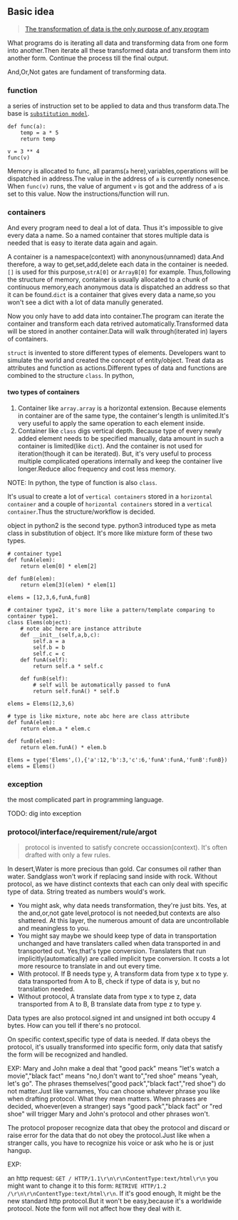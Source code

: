 ## Basic idea
> [The transformation of data is the only purpose of any program](https://www.youtube.com/watch?v=rX0ItVEVjHc)

What programs do is iterating all data and transforming data from one form into another.Then iterate all these transformed data and transform them into another form. Continue the process till the final output. 

And,Or,Not gates are fundament of transforming data.

### function

a series of instruction set to be applied to data and thus transform data.The base is [`substitution model`](https://mitpress.mit.edu/sites/default/files/sicp/index.html).

	def func(a):
		temp = a * 5
		return temp
	
	v = 3 ** 4
	func(v)

Memory is allocated to func, all params(`a` here),variables,operations will be dispatched in address.The value in the address of `a` is currently nonesence. When `func(v)` runs, the value of argument `v` is got and the address of `a` is set to this value. Now the instructions/function will run.

### containers
And every program need to deal a lot of data. Thus it's impossible to give every data a name. So a named container that stores multiple data is needed that is easy to iterate data again and again.

A container is a namespace(context) with anonynous(unnamed) data.And therefore, a way to get,set,add,delete each data in the container is needed. `[]` is used for this purpose,`strA[0]` or `ArrayB[0]` for example. Thus,following the structure of memory, container is usually allocated to a chunk of continuous memory,each anonymous data is dispatched an address so that it can be found.`dict` is a container that gives every data a name,so you won't see a dict with a lot of data manully generated.

Now you only have to add data into container.The program can iterate the container and transform each data retrived automatically.Transformed data will be stored in another container.Data will walk through(iterated in) layers of containers.

`struct` is invented to store different types of elements. Developers want to simulate the world and created the concept of entity/object. Treat data as attributes and function as actions.Different types of data and functions are combined to the structure `class`. In python,

#### two types of containers

1. Container like `array.array` is a horizontal extension. Because elements in container are of the same type, the container's length is unlimited.It's very useful to apply the same operation to each element inside.
2. Container like `class` digs vertical depth. Because type of every newly added element needs to be specified manually, data amount in such a container is limited(like `dict`). And the container is not used for iteration(though it can be iterated). But, it's very useful to process multiple complicated operations internally and keep the container live longer.Reduce alloc frequency and cost less memory. 

NOTE: In python, the type of function is also `class`.


It's usual to create a lot of `vertical containers` stored in a `horizontal container` and a couple of  `horizontal containers` stored in a `vertical container`.Thus the structure/workflow is decided.

object in python2 is the second type.
python3 introduced type as meta class in substitution of object. It's more like mixture form of these two types.

	# container type1
	def funA(elem):
		return elem[0] * elem[2]
	
	def funB(elem):
		return elem[3](elem) * elem[1]
	
	elems = [12,3,6,funA,funB]

	# container type2, it's more like a pattern/template comparing to container type1.
	class Elems(object):
		# note abc here are instance attribute
		def __init__(self,a,b,c):
			self.a = a
			self.b = b
			self.c = c
		def funA(self):
			return self.a * self.c
		
		def funB(self):
			# self will be automatically passed to funA
			return self.funA() * self.b

	elems = Elems(12,3,6)

	# type is like mixture, note abc here are class attribute
	def funA(elem):
		return elem.a * elem.c
	
	def funB(elem):
		return elem.funA() * elem.b
	
	Elems = type('Elems',(),{'a':12,'b':3,'c':6,'funA':funA,'funB':funB})
	elems = Elems()




### exception

the most complicated part in programming language.

TODO: dig into exception


### protocol/interface/requirement/rule/argot

> protocol is invented to satisfy concrete occassion(context). It's often drafted with only a few rules. 

In desert,Water is more precious than gold. Car consumes oil rather than water. Sandglass won't work if replacing sand inside with rock.
Without protocol, as we have distinct contexts that each can only deal with specific type of data. String treated as numbers would's work.

- You might ask, why data needs transformation, they're just bits. Yes, at the and,or,not gate level,protocol is not needed,but contexts are also shattered. At this layer, the numerous amount of data are uncontrollable and meaningless to you.
- You might say maybe we should keep type of data in transportation unchanged and have translaters called when data transported in and transported out. Yes,that's type conversion. Translaters that run implicitly(automatically) are called implicit type conversion. It costs a lot more resource to translate in and out every time. 
- With protocol. If B needs type y, A transform data from type x to type y. data transported from A to B, check if type of data is y, but no translation needed.
- Without protocol, A translate data from type x to type z, data transported from A to B, B translate data from type z to type y.

Data types are also protocol.signed int and unsigned int both occupy 4 bytes. How can you tell if there's no protocol.

On specific context,specific type of data is needed. If data obeys the protocol, it's usually transformed into specific form, only data that satisfy the form will be recognized and handled.

EXP: Mary and John make a deal that "good pack" means "let's watch a movie","black fact" means "no,I don't want to","red shoe" means "yeah, let's go".
The phrases themselves("good pack","black fact","red shoe") do not matter.Just like varnames, You can choose whatever phrase you like when drafting protocol. What they mean matters. When phrases are decided, whoever(even a stranger) says "good pack","black fact" or "red shoe" will trigger Mary and John's protocol and other phrases won't.

The protocol proposer recognize data that obey the protocol and discard or raise error for the data that do not obey the protocol.Just like when a stranger calls, you have to recognize his voice or ask who he is or just hangup.

EXP:

an http request: `GET / HTTP/1.1\r\n\r\nContentType:text/html\r\n`
you might want to change it to this form: `RETRIVE HTTP/1.2 /\r\n\r\nContentType:text/html\r\n`. If it's good enough, It might be the new standard http protocol.But it won't be easy,because it's a worldwide protocol. Note the form will not affect how they deal with it.
